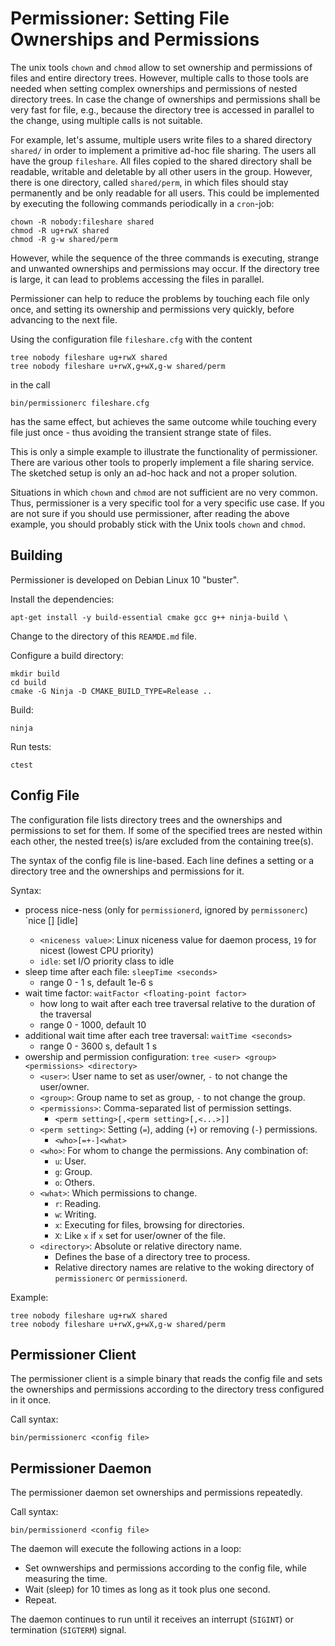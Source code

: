 # Permissioner: Setting File Ownerships and Permissions

The unix tools `chown` and `chmod` allow to set ownership and permissions of
files and entire directory trees. However, multiple calls to those tools
are needed when setting complex ownerships and permissions of nested directory
trees. In case the change of ownerships and permissions shall be very fast for
file, e.g., because the directory tree is accessed in parallel to the change,
using multiple calls is not suitable.

For example, let's assume, multiple users write files to a shared directory
`shared/` in order to implement a primitive ad-hoc file sharing. The users
all have the group `fileshare`. All files copied to the shared directory
shall be readable, writable and deletable by all other users in the group.
However, there is one directory, called `shared/perm`, in which files should
stay permanently and be only readable for all users. This could be implemented
by executing the following commands periodically in a `cron`-job:

```
chown -R nobody:fileshare shared
chmod -R ug+rwX shared
chmod -R g-w shared/perm
```

However, while the sequence of the three commands is executing, strange and
unwanted ownerships and permissions may occur. If the directory tree is large,
it can lead to problems accessing the files in parallel.

Permissioner can help to reduce the problems by touching each file only once,
and setting its ownership and permissions very quickly, before advancing to the
next file.

Using the configuration file `fileshare.cfg` with the content

```
tree nobody fileshare ug+rwX shared
tree nobody fileshare u+rwX,g+wX,g-w shared/perm
```

in the call

```
bin/permissionerc fileshare.cfg
```

has the same effect, but achieves the same outcome while touching every file
just once - thus avoiding the transient strange state of files.

This is only a simple example to illustrate the functionality of
permissioner. There are various other tools to properly implement a file
sharing service. The sketched setup is only an ad-hoc hack and not a proper
solution.

Situations in which `chown` and `chmod` are not sufficient are no very common.
Thus, permissioner is a very specific tool for a very specific use case. If
you are not sure if you should use permissioner, after reading the above
example, you should probably stick with the Unix tools `chown` and `chmod`.

## Building

Permissioner is developed on Debian Linux 10 "buster".

Install the dependencies:

```
apt-get install -y build-essential cmake gcc g++ ninja-build \
```

Change to the directory of this `REAMDE.md` file.

Configure a build directory:

```
mkdir build
cd build
cmake -G Ninja -D CMAKE_BUILD_TYPE=Release ..
```

Build:

```
ninja
```

Run tests:

```
ctest
```

## Config File

The configuration file lists directory trees and the ownerships and permissions
to set for them. If some of the specified trees are nested within each other,
the nested tree(s) is/are excluded from the containing tree(s).

The syntax of the config file is line-based. Each line defines a setting or a
directory tree and the ownerships and permissions for it.

Syntax:

   * process nice-ness (only for `permissionerd`, ignored by `permissonerc`)
     `nice [<niceness value>] [idle]
      * `<niceness value>`: Linux niceness value for daemon process,
                            `19` for nicest (lowest CPU priority)
      * `idle`: set I/O priority class to idle
   * sleep time after each file: `sleepTime <seconds>`
      * range 0 - 1 s, default 1e-6 s
   * wait time factor: `waitFactor <floating-point factor>`
      * how long to wait after each tree traversal relative to the duration of
        the traversal
      * range 0 - 1000, default 10
   * additional wait time after each tree traversal: `waitTime <seconds>`
      * range 0 - 3600 s, default 1 s
   * owership and permission configuration:
     `tree <user> <group> <permissions> <directory>`
      * `<user>`: User name to set as user/owner, `-` to not change the user/owner.
      * `<group>`: Group name to set as group, `-` to not change the group.
      * `<permissions>`: Comma-separated list of permission settings.
         * `<perm setting>[,<perm setting>[,<...>]]`
      * `<perm setting>`: Setting (`=`), adding (`+`) or removing (`-`) permissions.
         * `<who>[=+-]<what>`
      * `<who>`: For whom to change the permissions. Any combination of:
         * `u`: User.
         * `g`: Group.
         * `o`: Others.
      * `<what>`: Which permissions to change.
         * `r`: Reading.
         * `w`: Writing.
         * `x`: Executing for files, browsing for directories.
         * `X`: Like `x` if `x` set for user/owner of the file.
      * `<directory>`: Absolute or relative directory name.
         * Defines the base of a directory tree to process.
         * Relative directory names are relative to the woking directory of
           `permissionerc` or `permissionerd`.

Example:

```
tree nobody fileshare ug+rwX shared
tree nobody fileshare u+rwX,g+wX,g-w shared/perm
```

## Permissioner Client

The permissioner client is a simple binary that reads the config file and
sets the ownerships and permissions according to the directory tress configured
in it once.

Call syntax:

```
bin/permissionerc <config file>
```

## Permissioner Daemon

The permissioner daemon set ownerships and permissions repeatedly.

Call syntax:

```
bin/permissionerd <config file>
```

The daemon will execute the following actions in a loop:

* Set ownwerships and permissions according to the config file,
  while measuring the time.
* Wait (sleep) for 10 times as long as it took plus one second.
* Repeat.

The daemon continues to run until it receives an interrupt (`SIGINT`) or
termination (`SIGTERM`) signal.
